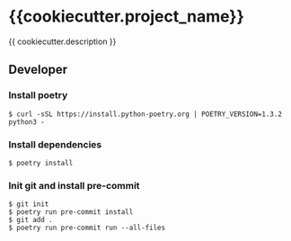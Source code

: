 # {{cookiecutter.project_name}}

{{ cookiecutter.description }}

## Developer

### Install poetry

    $ curl -sSL https://install.python-poetry.org | POETRY_VERSION=1.3.2 python3 -

### Install dependencies

    $ poetry install

### Init git and install pre-commit

    $ git init
    $ poetry run pre-commit install
    $ git add .
    $ poetry run pre-commit run --all-files

